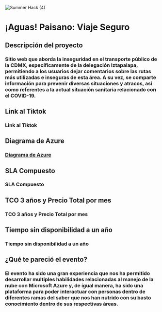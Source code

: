 ![Summer Hack (4)](https://user-images.githubusercontent.com/9124597/127756851-c8627116-f177-4198-966d-9003016d2060.png)

# ¡Aguas! Paisano: Viaje Seguro

## Descripción del proyecto
### Sitio web que aborda la inseguridad en el transporte público de la CDMX, específicamente de la delegación Iztapalapa, permitiendo a los usuarios dejar comentarios sobre las rutas más utilizadas e inseguras de esta área. A su vez, se comparte información para prevenir diversas situaciones y atracos, así como referentes a la actual situación sanitaria relacionado con el COVID-19.

## Link al Tiktok
### Link al Tiktok

## Diagrama de Azure
### [Diagrama de Azure](https://storageaccountpaisa977a.blob.core.windows.net/containersh/MicrosoftTeams-image%20(1).png?sp=r&st=2021-08-01T08:47:50Z&se=2021-08-01T16:47:50Z&spr=https&sv=2020-08-04&sr=b&sig=tNTsnLt4U1McnKjUK8S634hjv3IcAbGJuDEfye1TnxA%3D)

## SLA Compuesto
### SLA Compuesto

## TCO 3 años y Precio Total por mes
### TCO 3 años y Precio Total por mes

## Tiempo sin disponibilidad a un año
### Tiempo sin disponibilidad a un año

## ¿Qué te pareció el evento?
### El evento ha sido una gran experiencia que nos ha permitido desarrollar multiples habilidades relacionadas al manejo de la nube con Microsoft Azure y, de igual manera, ha sido una plataforma para poder interactuar con personas dentro de diferentes ramas del saber que nos han nutrido con su basto conocimiento dentro de sus respectivas áreas.

